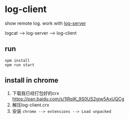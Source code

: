 # log-client

show remote log. work with [log-server](https://github.com/andych008/log-server)

logcat --> log-server --> log-client 


## run
```
npm install
npm run start
```

## install in chrome
1. 下载我已经打包好的crx  https://pan.baidu.com/s/1lRqIK_9S0US2giw5AxUQCg
1. 解压log-client.crx
2. 安装 `chrome --> extensions --> Load unpacked`
